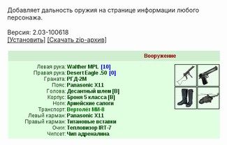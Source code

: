 Добавляет дальность оружия на странице информации любого персонажа.
<br>
<br>
Версия: 2.03-100618
<br>
[[Установить]](https://raw.githubusercontent.com/MyRequiem/comfortablePlayingInGW/master/separatedScripts/RangeWeapon/rangeWeapon.user.js) [[Скачать zip-архив]](https://raw.githubusercontent.com/MyRequiem/comfortablePlayingInGW/master/separatedScripts/RangeWeapon/rangeWeapon.user.js.zip)
<br>
<br>
![RangeWeapon](https://raw.githubusercontent.com/MyRequiem/comfortablePlayingInGW/master/imgs/RangeWeapon/screen.png)
<br>
